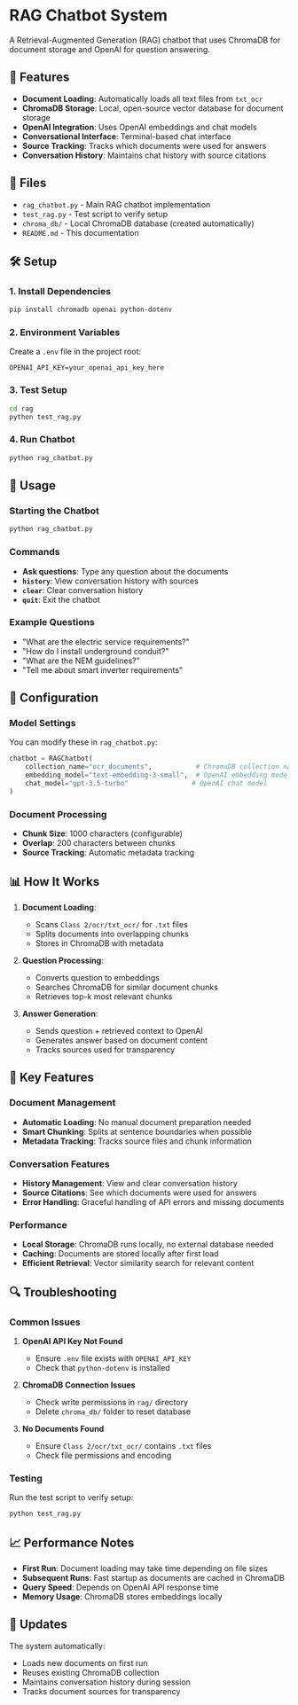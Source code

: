 # RAG Chatbot System

A Retrieval-Augmented Generation (RAG) chatbot that uses ChromaDB for document storage and OpenAI for question answering.

## 🚀 Features

- **Document Loading**: Automatically loads all text files from `txt_ocr`
- **ChromaDB Storage**: Local, open-source vector database for document storage
- **OpenAI Integration**: Uses OpenAI embeddings and chat models
- **Conversational Interface**: Terminal-based chat interface
- **Source Tracking**: Tracks which documents were used for answers
- **Conversation History**: Maintains chat history with source citations

## 📁 Files

- `rag_chatbot.py` - Main RAG chatbot implementation
- `test_rag.py` - Test script to verify setup
- `chroma_db/` - Local ChromaDB database (created automatically)
- `README.md` - This documentation

## 🛠️ Setup

### 1. Install Dependencies
```bash
pip install chromadb openai python-dotenv
```

### 2. Environment Variables
Create a `.env` file in the project root:
```
OPENAI_API_KEY=your_openai_api_key_here
```

### 3. Test Setup
```bash
cd rag
python test_rag.py
```

### 4. Run Chatbot
```bash
python rag_chatbot.py
```

## 💬 Usage

### Starting the Chatbot
```bash
python rag_chatbot.py
```

### Commands
- **Ask questions**: Type any question about the documents
- **`history`**: View conversation history with sources
- **`clear`**: Clear conversation history
- **`quit`**: Exit the chatbot

### Example Questions
- "What are the electric service requirements?"
- "How do I install underground conduit?"
- "What are the NEM guidelines?"
- "Tell me about smart inverter requirements"

## 🔧 Configuration

### Model Settings
You can modify these in `rag_chatbot.py`:

```python
chatbot = RAGChatbot(
    collection_name="ocr_documents",           # ChromaDB collection name
    embedding_model="text-embedding-3-small",  # OpenAI embedding model
    chat_model="gpt-3.5-turbo"                # OpenAI chat model
)
```

### Document Processing
- **Chunk Size**: 1000 characters (configurable)
- **Overlap**: 200 characters between chunks
- **Source Tracking**: Automatic metadata tracking

## 📊 How It Works

1. **Document Loading**: 
   - Scans `Class 2/ocr/txt_ocr/` for `.txt` files
   - Splits documents into overlapping chunks
   - Stores in ChromaDB with metadata

2. **Question Processing**:
   - Converts question to embeddings
   - Searches ChromaDB for similar document chunks
   - Retrieves top-k most relevant chunks

3. **Answer Generation**:
   - Sends question + retrieved context to OpenAI
   - Generates answer based on document content
   - Tracks sources used for transparency

## 🎯 Key Features

### Document Management
- **Automatic Loading**: No manual document preparation needed
- **Smart Chunking**: Splits at sentence boundaries when possible
- **Metadata Tracking**: Tracks source files and chunk information

### Conversation Features
- **History Management**: View and clear conversation history
- **Source Citations**: See which documents were used for answers
- **Error Handling**: Graceful handling of API errors and missing documents

### Performance
- **Local Storage**: ChromaDB runs locally, no external database needed
- **Caching**: Documents are stored locally after first load
- **Efficient Retrieval**: Vector similarity search for relevant content

## 🔍 Troubleshooting

### Common Issues

1. **OpenAI API Key Not Found**
   - Ensure `.env` file exists with `OPENAI_API_KEY`
   - Check that `python-dotenv` is installed

2. **ChromaDB Connection Issues**
   - Check write permissions in `rag/` directory
   - Delete `chroma_db/` folder to reset database

3. **No Documents Found**
   - Ensure `Class 2/ocr/txt_ocr/` contains `.txt` files
   - Check file permissions and encoding

### Testing
Run the test script to verify setup:
```bash
python test_rag.py
```

## 📈 Performance Notes

- **First Run**: Document loading may take time depending on file sizes
- **Subsequent Runs**: Fast startup as documents are cached in ChromaDB
- **Query Speed**: Depends on OpenAI API response time
- **Memory Usage**: ChromaDB stores embeddings locally

## 🔄 Updates

The system automatically:
- Loads new documents on first run
- Reuses existing ChromaDB collection
- Maintains conversation history during session
- Tracks document sources for transparency 